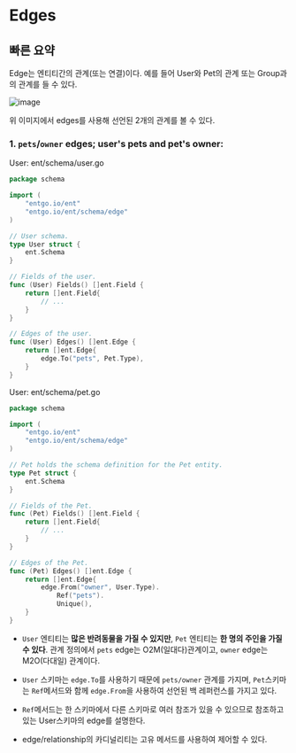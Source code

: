 # Edges

## 빠른 요약

Edge는 엔티티간의 관계(또는 연결)이다. 예를 들어 User와 Pet의 관계 또는 Group과의 관계를 들 수 있다.

![image](https://user-images.githubusercontent.com/113662725/233847996-78589f1f-120b-467f-a7a1-7a2595bce6cc.png)

위 이미지에서 edges를 사용해 선언된 2개의 관계를 볼 수 있다.

### 1. ```pets```/```owner``` edges; user's pets and pet's owner:

User: ent/schema/user.go
```go
package schema

import (
    "entgo.io/ent"
    "entgo.io/ent/schema/edge"
)

// User schema.
type User struct {
    ent.Schema
}

// Fields of the user.
func (User) Fields() []ent.Field {
    return []ent.Field{
        // ...
    }
}

// Edges of the user.
func (User) Edges() []ent.Edge {
    return []ent.Edge{
        edge.To("pets", Pet.Type),
    }
}
```

User: ent/schema/pet.go
```go
package schema

import (
    "entgo.io/ent"
    "entgo.io/ent/schema/edge"
)

// Pet holds the schema definition for the Pet entity.
type Pet struct {
    ent.Schema
}

// Fields of the Pet.
func (Pet) Fields() []ent.Field {
    return []ent.Field{
        // ...
    }
}

// Edges of the Pet.
func (Pet) Edges() []ent.Edge {
    return []ent.Edge{
        edge.From("owner", User.Type).
            Ref("pets").
            Unique(),
    }
}
```

- ```User``` 엔티티는 **많은 반려동물을 가질 수 있지만**, ```Pet``` 엔티티는 **한 명의 주인을 가질 수 있다**. 
관계 정의에서 ```pets``` edge는 O2M(일대다)관계이고, ```owner``` edge는 M2O(다대일) 관계이다.

- ```User``` 스키마는 ```edge.To```를 사용하기 때문에 ```pets/owner``` 관계를 가지며,
```Pet```스키마는 ```Ref```메서드와 함께 ```edge.From```을 사용하여 선언된 백 레퍼런스를 가지고 있다.

- ```Ref```메서드는 한 스키마에서 다른 스키마로 여러 참조가 있을 수 있으므로 참조하고 있는 User스키마의 edge를 설명한다.

- edge/relationship의 카디널리티는 고유 메서드를 사용하여 제어할 수 있다.